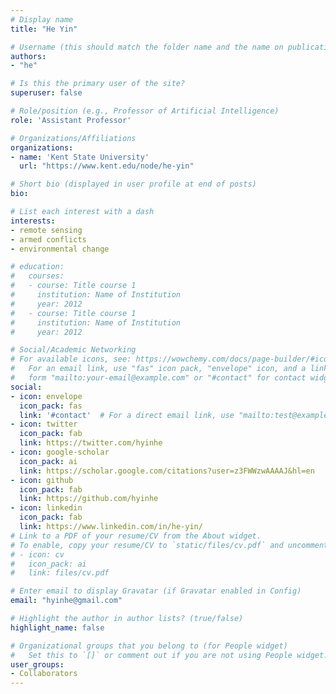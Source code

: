 ```yaml
---
# Display name
title: "He Yin"

# Username (this should match the folder name and the name on publications)
authors:
- "he"

# Is this the primary user of the site?
superuser: false

# Role/position (e.g., Professor of Artificial Intelligence)
role: 'Assistant Professor'

# Organizations/Affiliations
organizations:
- name: 'Kent State University'
  url: "https://www.kent.edu/node/he-yin"

# Short bio (displayed in user profile at end of posts)
bio: 

# List each interest with a dash
interests:
- remote sensing
- armed conflicts
- environmental change

# education:
#   courses:
#   - course: Title course 1
#     institution: Name of Institution
#     year: 2012
#   - course: Title course 1
#     institution: Name of Institution
#     year: 2012

# Social/Academic Networking
# For available icons, see: https://wowchemy.com/docs/page-builder/#icons
#   For an email link, use "fas" icon pack, "envelope" icon, and a link in the
#   form "mailto:your-email@example.com" or "#contact" for contact widget.
social:
- icon: envelope
  icon_pack: fas
  link: '#contact'  # For a direct email link, use "mailto:test@example.org".
- icon: twitter
  icon_pack: fab
  link: https://twitter.com/hyinhe
- icon: google-scholar
  icon_pack: ai
  link: https://scholar.google.com/citations?user=z3FWWzwAAAAJ&hl=en
- icon: github
  icon_pack: fab
  link: https://github.com/hyinhe
- icon: linkedin
  icon_pack: fab
  link: https://www.linkedin.com/in/he-yin/
# Link to a PDF of your resume/CV from the About widget.
# To enable, copy your resume/CV to `static/files/cv.pdf` and uncomment the lines below.
# - icon: cv
#   icon_pack: ai
#   link: files/cv.pdf

# Enter email to display Gravatar (if Gravatar enabled in Config)
email: "hyinhe@gmail.com"

# Highlight the author in author lists? (true/false)
highlight_name: false

# Organizational groups that you belong to (for People widget)
#   Set this to `[]` or comment out if you are not using People widget.
user_groups:
- Collaborators
---
```

